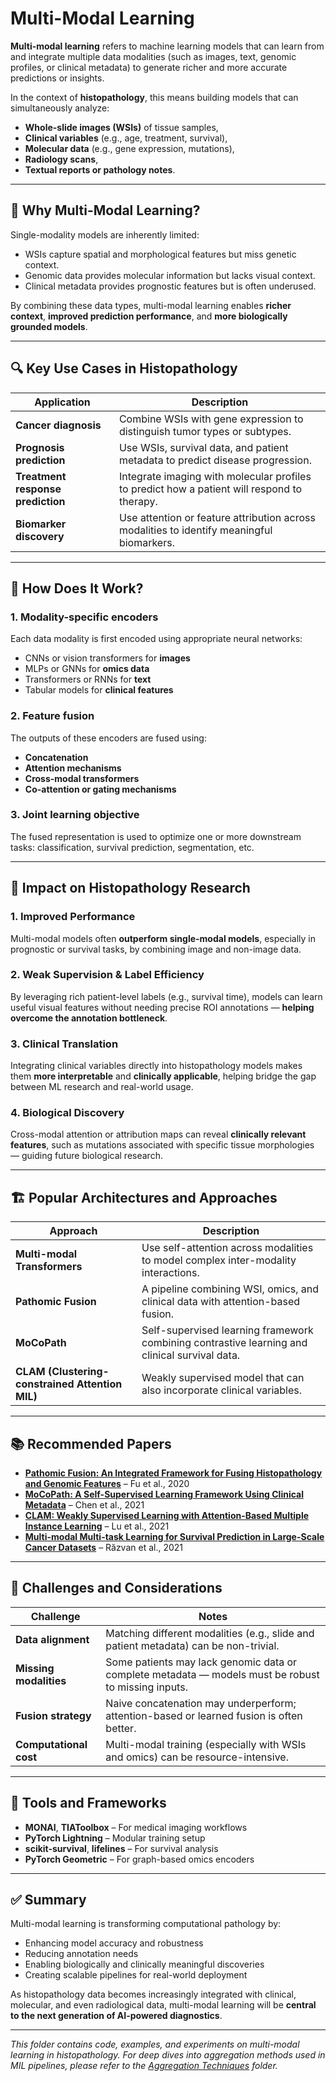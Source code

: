# Multi-Modal Learning

**Multi-modal learning** refers to machine learning models that can learn from and integrate multiple data modalities (such as images, text, genomic profiles, or clinical metadata) to generate richer and more accurate predictions or insights.

In the context of **histopathology**, this means building models that can simultaneously analyze:
- **Whole-slide images (WSIs)** of tissue samples,
- **Clinical variables** (e.g., age, treatment, survival),
- **Molecular data** (e.g., gene expression, mutations),
- **Radiology scans**,
- **Textual reports or pathology notes**.

---

## 🚀 Why Multi-Modal Learning?

Single-modality models are inherently limited:
- WSIs capture spatial and morphological features but miss genetic context.
- Genomic data provides molecular information but lacks visual context.
- Clinical metadata provides prognostic features but is often underused.

By combining these data types, multi-modal learning enables **richer context**, **improved prediction performance**, and **more biologically grounded models**.

---

## 🔍 Key Use Cases in Histopathology

| Application | Description |
|------------|-------------|
| **Cancer diagnosis** | Combine WSIs with gene expression to distinguish tumor types or subtypes. |
| **Prognosis prediction** | Use WSIs, survival data, and patient metadata to predict disease progression. |
| **Treatment response prediction** | Integrate imaging with molecular profiles to predict how a patient will respond to therapy. |
| **Biomarker discovery** | Use attention or feature attribution across modalities to identify meaningful biomarkers. |

---

## 🧠 How Does It Work?

### 1. **Modality-specific encoders**
Each data modality is first encoded using appropriate neural networks:
- CNNs or vision transformers for **images**
- MLPs or GNNs for **omics data**
- Transformers or RNNs for **text**
- Tabular models for **clinical features**

### 2. **Feature fusion**
The outputs of these encoders are fused using:
- **Concatenation**
- **Attention mechanisms**
- **Cross-modal transformers**
- **Co-attention or gating mechanisms**

### 3. **Joint learning objective**
The fused representation is used to optimize one or more downstream tasks: classification, survival prediction, segmentation, etc.

---

## 🔬 Impact on Histopathology Research

### 1. **Improved Performance**
Multi-modal models often **outperform single-modal models**, especially in prognostic or survival tasks, by combining image and non-image data.

### 2. **Weak Supervision & Label Efficiency**
By leveraging rich patient-level labels (e.g., survival time), models can learn useful visual features without needing precise ROI annotations — **helping overcome the annotation bottleneck**.

### 3. **Clinical Translation**
Integrating clinical variables directly into histopathology models makes them **more interpretable** and **clinically applicable**, helping bridge the gap between ML research and real-world usage.

### 4. **Biological Discovery**
Cross-modal attention or attribution maps can reveal **clinically relevant features**, such as mutations associated with specific tissue morphologies — guiding future biological research.

---

## 🏗️ Popular Architectures and Approaches

| Approach | Description |
|---------|-------------|
| **Multi-modal Transformers** | Use self-attention across modalities to model complex inter-modality interactions. |
| **Pathomic Fusion** | A pipeline combining WSI, omics, and clinical data with attention-based fusion. |
| **MoCoPath** | Self-supervised learning framework combining contrastive learning and clinical survival data. |
| **CLAM (Clustering-constrained Attention MIL)** | Weakly supervised model that can also incorporate clinical variables. |

---

## 📚 Recommended Papers

- **[Pathomic Fusion: An Integrated Framework for Fusing Histopathology and Genomic Features](https://arxiv.org/abs/2006.08379)** – Fu et al., 2020  
- **[MoCoPath: A Self-Supervised Learning Framework Using Clinical Metadata](https://arxiv.org/abs/2109.00145)** – Chen et al., 2021  
- **[CLAM: Weakly Supervised Learning with Attention-Based Multiple Instance Learning](https://arxiv.org/abs/2011.13988)** – Lu et al., 2021  
- **[Multi-modal Multi-task Learning for Survival Prediction in Large-Scale Cancer Datasets](https://arxiv.org/abs/2106.02970)** – Răzvan et al., 2021  

---

## 🧪 Challenges and Considerations

| Challenge | Notes |
|----------|-------|
| **Data alignment** | Matching different modalities (e.g., slide and patient metadata) can be non-trivial. |
| **Missing modalities** | Some patients may lack genomic data or complete metadata — models must be robust to missing inputs. |
| **Fusion strategy** | Naive concatenation may underperform; attention-based or learned fusion is often better. |
| **Computational cost** | Multi-modal training (especially with WSIs and omics) can be resource-intensive. |

---

## 🧰 Tools and Frameworks

- **MONAI**, **TIAToolbox** – For medical imaging workflows
- **PyTorch Lightning** – Modular training setup
- **scikit-survival**, **lifelines** – For survival analysis
- **PyTorch Geometric** – For graph-based omics encoders

---

## ✅ Summary

Multi-modal learning is transforming computational pathology by:

- Enhancing model accuracy and robustness
- Reducing annotation needs
- Enabling biologically and clinically meaningful discoveries
- Creating scalable pipelines for real-world deployment

As histopathology data becomes increasingly integrated with clinical, molecular, and even radiological data, multi-modal learning will be **central to the next generation of AI-powered diagnostics**.

---

_This folder contains code, examples, and experiments on multi-modal learning in histopathology. For deep dives into aggregation methods used in MIL pipelines, please refer to the [Aggregation Techniques](../Aggregation_Techniques/) folder._

